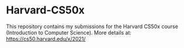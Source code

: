 # Harvard-CS50x
This repository contains my submissions for the Harvard CS50x course (Introduction to Computer Science). 
More details at: https://cs50.harvard.edu/x/2021/
